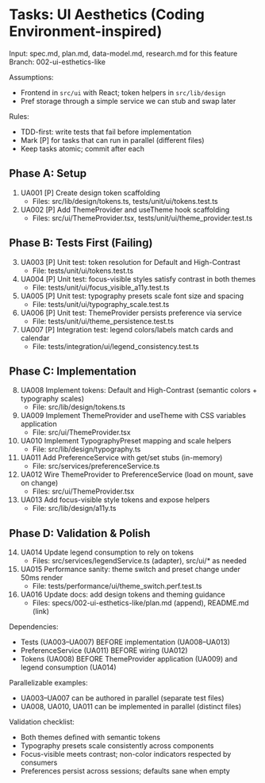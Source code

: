 # Tasks: UI Aesthetics (Coding Environment-inspired)

Input: spec.md, plan.md, data-model.md, research.md for this feature
Branch: 002-ui-esthetics-like

Assumptions:
- Frontend in `src/ui` with React; token helpers in `src/lib/design`
- Pref storage through a simple service we can stub and swap later

Rules:
- TDD-first: write tests that fail before implementation
- Mark [P] for tasks that can run in parallel (different files)
- Keep tasks atomic; commit after each

## Phase A: Setup
1) UA001 [P] Create design token scaffolding
   - Files: src/lib/design/tokens.ts, tests/unit/ui/tokens.test.ts
2) UA002 [P] Add ThemeProvider and useTheme hook scaffolding
   - Files: src/ui/ThemeProvider.tsx, tests/unit/ui/theme_provider.test.ts

## Phase B: Tests First (Failing)
3) UA003 [P] Unit test: token resolution for Default and High-Contrast
   - File: tests/unit/ui/tokens.test.ts
4) UA004 [P] Unit test: focus-visible styles satisfy contrast in both themes
   - File: tests/unit/ui/focus_visible_a11y.test.ts
5) UA005 [P] Unit test: typography presets scale font size and spacing
   - File: tests/unit/ui/typography_scale.test.ts
6) UA006 [P] Unit test: ThemeProvider persists preference via service
   - File: tests/unit/ui/theme_persistence.test.ts
7) UA007 [P] Integration test: legend colors/labels match cards and calendar
   - File: tests/integration/ui/legend_consistency.test.ts

## Phase C: Implementation
8) UA008 Implement tokens: Default and High-Contrast (semantic colors + typography scales)
   - File: src/lib/design/tokens.ts
9) UA009 Implement ThemeProvider and useTheme with CSS variables application
   - File: src/ui/ThemeProvider.tsx
10) UA010 Implement TypographyPreset mapping and scale helpers
    - File: src/lib/design/typography.ts
11) UA011 Add PreferenceService with get/set stubs (in-memory)
    - File: src/services/preferenceService.ts
12) UA012 Wire ThemeProvider to PreferenceService (load on mount, save on change)
    - Files: src/ui/ThemeProvider.tsx
13) UA013 Add focus-visible style tokens and expose helpers
    - File: src/lib/design/a11y.ts

## Phase D: Validation & Polish
14) UA014 Update legend consumption to rely on tokens
    - Files: src/services/legendService.ts (adapter), src/ui/* as needed
15) UA015 Performance sanity: theme switch and preset change under 50ms render
    - File: tests/performance/ui/theme_switch.perf.test.ts
16) UA016 Update docs: add design tokens and theming guidance
    - Files: specs/002-ui-esthetics-like/plan.md (append), README.md (link)

Dependencies:
- Tests (UA003–UA007) BEFORE implementation (UA008–UA013)
- PreferenceService (UA011) BEFORE wiring (UA012)
- Tokens (UA008) BEFORE ThemeProvider application (UA009) and legend consumption (UA014)

Parallelizable examples:
- UA003–UA007 can be authored in parallel (separate test files)
- UA008, UA010, UA011 can be implemented in parallel (distinct files)

Validation checklist:
- Both themes defined with semantic tokens
- Typography presets scale consistently across components
- Focus-visible meets contrast; non-color indicators respected by consumers
- Preferences persist across sessions; defaults sane when empty
